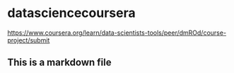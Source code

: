 # datasciencecoursera
https://www.coursera.org/learn/data-scientists-tools/peer/dmROd/course-project/submit
## This is a markdown file

